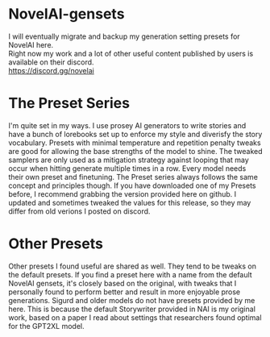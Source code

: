 # NovelAI-gensets
I will eventually migrate and backup my generation setting presets for NovelAI here.  
Right now my work and a lot of other useful content published by users is available on their discord.  
https://discord.gg/novelai

# The Preset Series
I'm quite set in my ways. I use prosey AI generators to write stories and have a bunch of lorebooks set up to enforce my style and diverisfy the story vocabulary. Presets with minimal temperature and repetition penalty tweaks are good for allowing the base strengths of the model to shine. The tweaked samplers are only used as a mitigation strategy against looping that may occur when hitting generate multiple times in a row. Every model needs their own preset and finetuning. The Preset series always follows the same concept and principles though. If you have downloaded one of my Presets before, I recommend grabbing the version provided here on github. I updated and sometimes tweaked the values for this release, so they may differ from old verions I posted on discord.

# Other Presets
Other presets I found useful are shared as well. They tend to be tweaks on the default presets. If you find a preset here with a name from the default NovelAI gensets, it's closely based on the original, with tweaks that I personally found to perform better and result in more enjoyable prose generations.
Sigurd and older models do not have presets provided by me here. This is because the default Storywriter provided in NAI is my original work, based on a paper I read about settings that researchers found optimal for the GPT2XL model.
